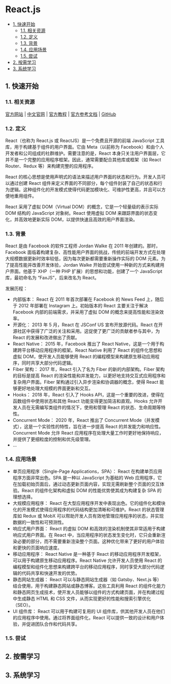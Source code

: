 # React.js<!-- omit in toc -->

- [1. 快速开始](#1-快速开始)
  - [1.1. 相关资源](#11-相关资源)
  - [1.2. 定义](#12-定义)
  - [1.3. 背景](#13-背景)
  - [1.4. 应用场景](#14-应用场景)
  - [1.5. 尝试](#15-尝试)
- [2. 按需学习](#2-按需学习)
- [3. 系统学习](#3-系统学习)

## 1. 快速开始

### 1.1. 相关资源

[官方网站](https://react.dev) | [中文官网](https://zh-hans.react.dev/) | [官方教程](https://react.dev/learn) | [官方参考文档](https://react.dev/reference/react) | [GitHub](https://github.com/facebook/react)

### 1.2. 定义

React（也称为 React.js 或 ReactJS）是一个免费且开源的前端 JavaScript 工具库，用于构建基于组件的用户界面。它由 Meta（以前称为 Facebook）和由个人开发者和公司组成的社群维护。需要注意的是，React 本身只关注用户界面层，它并不是一个完整的应用程序框架。因此，通常需要配合其他库或框架（如 React Router、Redux 等）来构建完整的应用程序。

React 的核心思想是使用声明式的语法来描述用户界面的状态和行为。开发人员可以通过创建 React 组件来定义界面的不同部分，每个组件封装了自己的状态和行为逻辑。这种组件化的开发模式使得代码更加模块化、可维护性更高，并且可以方便地重用组件。

React 采用了虚拟 DOM（Virtual DOM）的概念，它是一个轻量级的表示实际 DOM 结构的 JavaScript 对象树。React 使用虚拟 DOM 来跟踪界面的状态变化，并高效地更新实际 DOM，以提供快速且高效的用户界面渲染。

### 1.3. 背景

React 是由 Facebook 的软件工程师 Jordan Walke 在 2011 年创建的。那时，Facebook 面临着构建复杂、高性能用户界面的挑战，传统的前端开发方式在处理大规模数据更新时效率较低，因为每次更新都需要重新操作实际的 DOM 元素。为了提高性能并改善开发体验，Jordan Walke 开始尝试使用一种新的方式来构建用户界面。他基于 XHP（一种 PHP 扩展）的思想和功能，创建了一个 JavaScript 库，最初命名为 “FaxJS”，后来改名为 React。

发展历程：

- 内部版本： React 在 2011 年首次部署在 Facebook 的 News Feed 上，随后于 2012 年部署在 Instagram 上。初始版本的 React 主要关注于解决 Facebook 内部的前端需求，并采用了虚拟 DOM 的概念来提高性能和渲染效率。
- 开源化： 2013 年 5 月，React 在 JSConf US 宣布开放源代码。React 在开源社区中获得了广泛的关注和采用。这促使了更广泛的贡献者参与其中，为 React 的发展和改进做出了贡献。
- React Native： 2015 年，Facebook 推出了 React Native，这是一个用于构建跨平台移动应用程序的框架。React Native 利用了 React 的组件化思想和虚拟 DOM，使开发人员能够使用 React 的编程模型来构建原生移动应用程序，同时共享大部分代码逻辑。
- Fiber 架构： 2017 年，React 引入了名为 Fiber 的新的内部架构。Fiber 架构的目标是提高 React 的渲染性能和并发能力，以更好地支持交互式应用程序和复杂用户界面。Fiber 架构通过引入异步渲染和协调器的概念，使得 React 能够更好地处理大规模的界面更新和交互。
- Hooks： 2018 年，React 引入了 Hooks API，这是一个重要的改进，使得在函数组件中使用状态和其他 React 功能变得更加简洁和直观。Hooks 允许开发人员在无需编写类组件的情况下，使用和管理 React 的状态、生命周期等特性。
- Concurrent Mode： 2020 年，React 推出了 Concurrent Mode（并发模式），这是一个实验性的特性，旨在进一步提高 React 的并发能力和响应性。Concurrent Mode 允许 React 应用程序在处理大量工作时更好地保持响应，并提供了更细粒度的控制和优先级管理。
- ...

### 1.4. 应用场景

- 单页应用程序（Single-Page Applications，SPA）： React 在构建单页应用程序方面非常出色。SPA 是一种以 JavaScript 为基础的 Web 应用程序，它在加载初始页面后，通过动态更新页面内容，实现无需刷新整个页面的交互体验。React 的组件化架构和虚拟 DOM 的性能优势使其成为构建复杂 SPA 的理想选择。
- 大规模应用程序： React 在大型应用程序开发中表现出色。它的组件化和模块化的开发模式使得应用程序的代码结构更加清晰和可维护。React 的状态管理库如 Redux 或 MobX 可以帮助开发人员有效地管理应用程序的状态，并实现数据的一致性和可预测性。
- 响应式用户界面： React 的虚拟 DOM 和高效的渲染机制使其非常适用于构建响应式用户界面。在 React 中，当应用程序的状态发生变化时，它只会重新渲染必要的部分，而不需要重新渲染整个页面。这种优化带来了更好的用户体验和更快的页面响应速度。
- 移动应用程序： React Native 是一种基于 React 的移动应用程序开发框架，可以用于构建原生移动应用程序。React Native 允许开发人员使用 React 的编程模型和组件化思想来构建跨平台的移动应用程序，同时享受大部分代码逻辑的代码共享和快速开发的优势。
- 静态网站生成器： React 可以与静态网站生成器（如 Gatsby、Next.js 等）结合使用，用于构建静态网站或静态博客。这些工具利用 React 的组件化能力和静态网页生成技术，使开发人员能够以组件的方式构建页面，并在构建过程中生成静态 HTML 和 CSS 文件，从而实现更好的性能和搜索引擎优化（SEO）。
- UI 组件库： React 可以用于构建可复用的 UI 组件库，供其他开发人员在他们的应用程序中使用。通过将界面组件化，React 可以提供一致的设计和用户体验，并促进团队合作和代码共享。

### 1.5. 尝试

## 2. 按需学习

## 3. 系统学习
